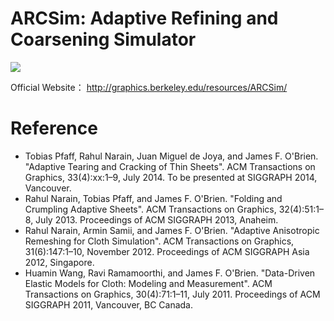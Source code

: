 # ARCSim: Adaptive Refining and Coarsening Simulator

![](http://graphics.berkeley.edu/resources/ARCSim/thumb_image_med.png)

Official Website： http://graphics.berkeley.edu/resources/ARCSim/


# Reference
- Tobias Pfaff, Rahul Narain, Juan Miguel de Joya, and James F. O'Brien. "Adaptive Tearing and Cracking of Thin Sheets". ACM Transactions on Graphics, 33(4):xx:1–9, July 2014. To be presented at SIGGRAPH 2014, Vancouver.
- Rahul Narain, Tobias Pfaff, and James F. O'Brien. "Folding and Crumpling Adaptive Sheets". ACM Transactions on Graphics, 32(4):51:1–8, July 2013. Proceedings of ACM SIGGRAPH 2013, Anaheim.
- Rahul Narain, Armin Samii, and James F. O'Brien. "Adaptive Anisotropic Remeshing for Cloth Simulation". ACM Transactions on Graphics, 31(6):147:1–10, November 2012. Proceedings of ACM SIGGRAPH Asia 2012, Singapore.
- Huamin Wang, Ravi Ramamoorthi, and James F. O'Brien. "Data-Driven Elastic Models for Cloth: Modeling and Measurement". ACM Transactions on Graphics, 30(4):71:1–11, July 2011. Proceedings of ACM SIGGRAPH 2011, Vancouver, BC Canada.
